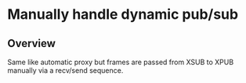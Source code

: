 # Manually handle dynamic pub/sub

## Overview

Same like automatic proxy but frames are passed from XSUB to XPUB manually via a
recv/send sequence.
